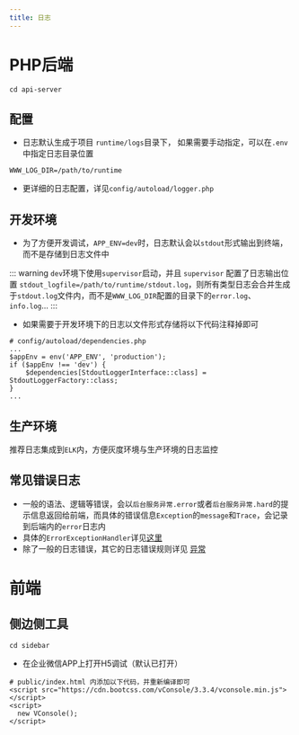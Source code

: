 ```yaml
---
title: 日志
---
```


# PHP后端
`cd api-server`
## 配置
* 日志默认生成于项目 `runtime/logs`目录下， 如果需要手动指定，可以在`.env`中指定日志目录位置
```
WWW_LOG_DIR=/path/to/runtime
```
* 更详细的日志配置，详见`config/autoload/logger.php`
## 开发环境
* 为了方便开发调试，`APP_ENV=dev`时，日志默认会以`stdout`形式输出到终端，而不是存储到日志文件中

::: warning
`dev`环境下使用`supervisor`启动，并且 `supervisor` 配置了日志输出位置 `stdout_logfile=/path/to/runtime/stdout.log`，则所有类型日志会合并生成于`stdout.log`文件内，而不是`WWW_LOG_DIR`配置的目录下的`error.log`、`info.log`...
:::

* 如果需要于开发环境下的日志以文件形式存储将以下代码注释掉即可
```
# config/autoload/dependencies.php
...
$appEnv = env('APP_ENV', 'production');
if ($appEnv !== 'dev') {
    $dependencies[StdoutLoggerInterface::class] = StdoutLoggerFactory::class;
}
...
```
## 生产环境
推荐日志集成到`ELK`内，方便灰度环境与生产环境的日志监控

## 常见错误日志
* 一般的语法、逻辑等错误，会以`后台服务异常.error`或者`后台服务异常.hard`的提示信息返回给前端，而具体的错误信息`Exception`的`message`和`Trace`，会记录到后端内的`error`日志内
* 具体的`ErrorExceptionHandler`详见[这里](https://github.com/mochat-cloud/framework/blob/master/src/Exception/Handler/ErrorExceptionHandler.php)
* 除了一般的日志错误，其它的日志错误规则详见 [异常](/framework/exception.md)

# 前端
## 侧边侧工具
`cd sidebar`
* 在企业微信APP上打开H5调试（默认已打开）
```
# public/index.html 内添加以下代码，并重新编译即可
<script src="https://cdn.bootcss.com/vConsole/3.3.4/vconsole.min.js"></script>
<script>
  new VConsole();
</script>
```
